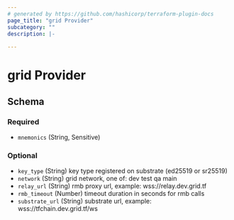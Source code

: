 ```yaml
---
# generated by https://github.com/hashicorp/terraform-plugin-docs
page_title: "grid Provider"
subcategory: ""
description: |-
  
---
```


# grid Provider





<!-- schema generated by tfplugindocs -->
## Schema

### Required

- `mnemonics` (String, Sensitive)

### Optional

- `key_type` (String) key type registered on substrate (ed25519 or sr25519)
- `network` (String) grid network, one of: dev test qa main
- `relay_url` (String) rmb proxy url, example: wss://relay.dev.grid.tf
- `rmb_timeout` (Number) timeout duration in seconds for rmb calls
- `substrate_url` (String) substrate url, example: wss://tfchain.dev.grid.tf/ws
